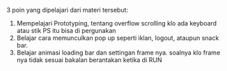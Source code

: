 
 3 poin yang dipelajari dari materi tersebut:
 1) Mempelajari Prototyping, tentang overflow scrolling klo ada keyboard atau stik PS itu bisa di pergunakan
 2) Belajar cara memunculkan pop up seperti iklan, logout, ataupun snack bar. 
 3) Belajar animasi loading bar dan settingan frame nya. soalnya klo frame nya tidak sesuai bakalan berantakan ketika di RUN
